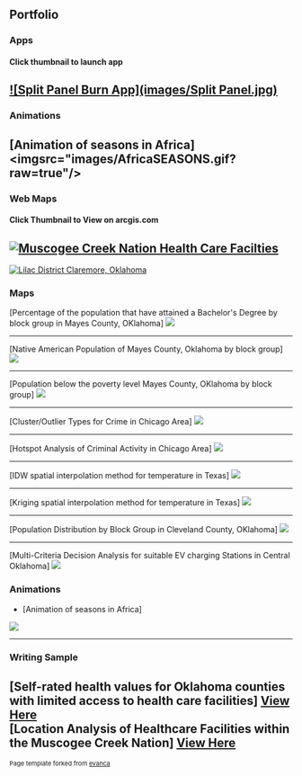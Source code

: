 ## Portfolio
### Apps
#### Click thumbnail to launch app
[![Split Panel Burn App](images/Split Panel.jpg)](https://harrisphs.users.earthengine.app/view/split-panel-burn-app)
---

### Animations
[Animation of seasons in Africa]
<imgsrc="images/AfricaSEASONS.gif?raw=true"/>
---

### Web Maps
#### Click Thumbnail to View on arcgis.com
[![Muscogee Creek Nation Health Care Facilties](images/thum.jpg)](https://uok.maps.arcgis.com/apps/mapviewer/index.html?webmap=7d70ac82eed94d3a87a8668013d73fe1)
---
[![Lilac District Claremore, Oklahoma](images/Claremore.jpg)](https://arcg.is/0eTb0e)

### Maps 

[Percentage of the population that have attained a Bachelor's Degree by block group in Mayes County, OKlahoma]
<img src="images/BACHELORS DEGREE.jpg?raw=true"/>

---
[Native American Population of Mayes County, Oklahoma by block group]
<img src="images/Mayes_native.jpg?raw=true"/>

---
[Population below the poverty level Mayes County, OKlahoma by block group]
<img src="images/Mayes_poverty.jpg?raw=true"/>


---
[Cluster/Outlier Types for Crime in Chicago Area]
<img src="images/ClusterOutlier.jpg?raw=true"/>


---
[Hotspot Analysis of Criminal Activity in Chicago Area]
<img src="images/HotSpotAnalysis.jpg?raw=true"/>


---
[IDW spatial interpolation method for temperature in Texas]
<img src="images/Layout.jpg?raw=true"/>


---
[Kriging spatial interpolation method for temperature in Texas]
<img src="images/Kriging.jpg?raw=true"/>


---
[Population Distribution by Block Group in Cleveland County, OKlahoma]
<img src="images/BGpoppink.jpg?raw=true"/>



---
[Multi-Criteria Decision Analysis for suitable EV charging Stations in Central Oklahoma]
<img src="images/MCDA_Rework.jpg?raw=true"/>


### Animations

- [Animation of seasons in Africa]
<img src="images/AfricaSEASONS.gif?raw=true"/>


---
### Writing Sample
[Self-rated health values for Oklahoma counties with limited access to health care facilities]
<a href="https://jayhairiss.github.io/pdf/TERM PROJECT.pdf">View Here</a>
<br>
[Location Analysis of Healthcare Facilities within the Muscogee Creek Nation]
<a href="https://jayhairiss.github.io/pdf/Term Project Report (1).pdf">View Here</a>
---


<p style="font-size:11px">Page template forked from <a href="https://github.com/evanca/quick-portfolio">evanca</a></p>
<!-- Remove above link if you don't want to attibute -->

